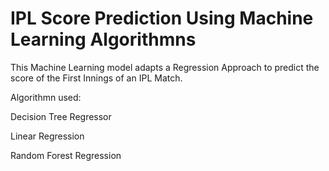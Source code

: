 # IPL Score Prediction Using Machine Learning Algorithmns
This Machine Learning model adapts a Regression Approach to predict the score of the First Innings of an IPL Match.

Algorithmn used:

Decision Tree Regressor

Linear Regression

Random Forest Regression
